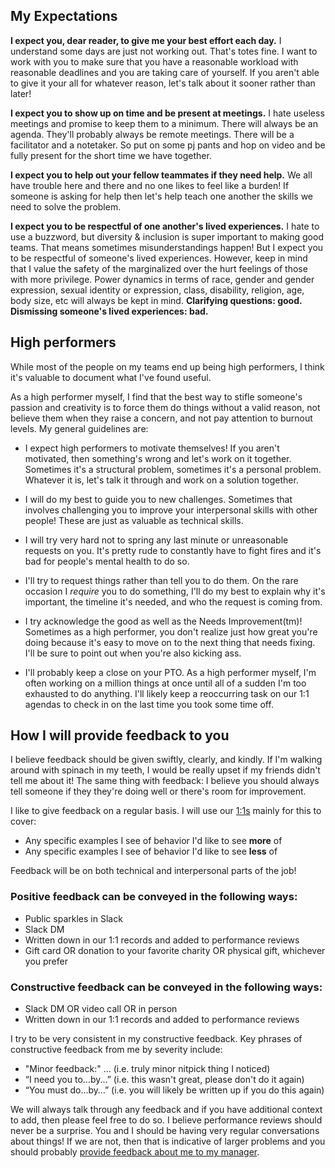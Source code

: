 ## My Expectations

**I expect you, dear reader, to give me your best effort each day.** I understand some days are just not working out. That's totes fine. I want to work with you to make sure that you have a reasonable workload with reasonable deadlines and you are taking care of yourself. If you aren't able to give it your all for whatever reason, let's talk about it sooner rather than later!

**I expect you to show up on time and be present at meetings.** I hate useless meetings and promise to keep them to a minimum. There will always be an agenda. They'll probably always be remote meetings. There will be a facilitator and a notetaker. So put on some pj pants and hop on video and be fully present for the short time we have together.

**I expect you to help out your fellow teammates if they need help.** We all have trouble here and there and no one likes to feel like a burden! If someone is asking for help then let's help teach one another the skills we need to solve the problem.

**I expect you to be respectful of one another's lived experiences.** I hate to use a buzzword, but diversity & inclusion is super important to making good teams. That means sometimes misunderstandings happen! But I expect you to be respectful of someone's lived experiences. However, keep in mind that I value the safety of the marginalized over the hurt feelings of those with more privilege. Power dynamics in terms of race, gender and gender expression, sexual identity or expression, class, disability, religion, age, body size, etc will always be kept in mind. **Clarifying questions: good. Dismissing someone's lived experiences: bad.**

## High performers

While most of the people on my teams end up being high performers, I think it's valuable to document what I've found useful.

As a high performer myself, I find that the best way to stifle someone's passion and creativity is to force them do things without a valid reason, not believe them when they raise a concern, and not pay attention to burnout levels. My general guidelines are:

- I expect high performers to motivate themselves! If you aren't motivated, then something's wrong and let's work on it together. Sometimes it's a structural problem, sometimes it's a personal problem. Whatever it is, let's talk it through and work on a solution together.

- I will do my best to guide you to new challenges. Sometimes that involves challenging you to improve your interpersonal skills with other people! These are just as valuable as technical skills.

- I will try very hard not to spring any last minute or unreasonable requests on you. It's pretty rude to constantly have to fight fires and it's bad for people's mental health to do so.

- I'll try to request things rather than tell you to do them. On the rare occasion I _require_ you to do something, I'll do my best to explain why it's important, the timeline it's needed, and who the request is coming from.

- I try acknowledge the good as well as the Needs Improvement(tm)! Sometimes as a high performer, you don't realize just how great you're doing because it's easy to move on to the next thing that needs fixing. I'll be sure to point out when you're also kicking ass.

- I'll probably keep a close on your PTO. As a high performer myself, I'm often working on a million things at once until all of a sudden I'm too exhausted to do anything. I'll likely keep a reoccurring task on our 1:1 agendas to check in on the last time you took some time off.

## How I will provide feedback to you

I believe feedback should be given swiftly, clearly, and kindly. If I'm walking around with spinach in my teeth, I would be really upset if my friends didn't tell me about it! The same thing with feedback: I believe you should always tell someone if they they're doing well or there's room for improvement. 

I like to give feedback on a regular basis. I will use our [1:1s](meetings.md#11s) mainly for this to cover: 

- Any specific examples I see of behavior I'd like to see **more** of 
- Any specific examples I see of behavior I'd like to see **less** of 

Feedback will be on both technical and interpersonal parts of the job!

### Positive feedback can be conveyed in the following ways: 
- Public sparkles in Slack
- Slack DM 
- Written down in our 1:1 records and added to performance reviews
- Gift card OR donation to your favorite charity OR physical gift, whichever you prefer 

### Constructive feedback can be conveyed in the following ways: 
- Slack DM OR video call OR in person
- Written down in our 1:1 records and added to performance reviews

I try to be very consistent in my constructive feedback. Key phrases of constructive feedback from me by severity include: 
- "Minor feedback:" ... (i.e. truly minor nitpick thing I noticed)
- “I need you to…by...” (i.e. this wasn't great, please don't do it again)
- “You must do…by…” (i.e. you will likely be written up if you do this again)

We will always talk through any feedback and if you have additional context to add, then please feel free to do so. I believe performance reviews should never be a surprise. You and I should be having very regular conversations about things! If we are not, then that is indicative of larger problems and you should probably [provide feedback about me to my manager](housekeeping.md#feedback-for-me).

